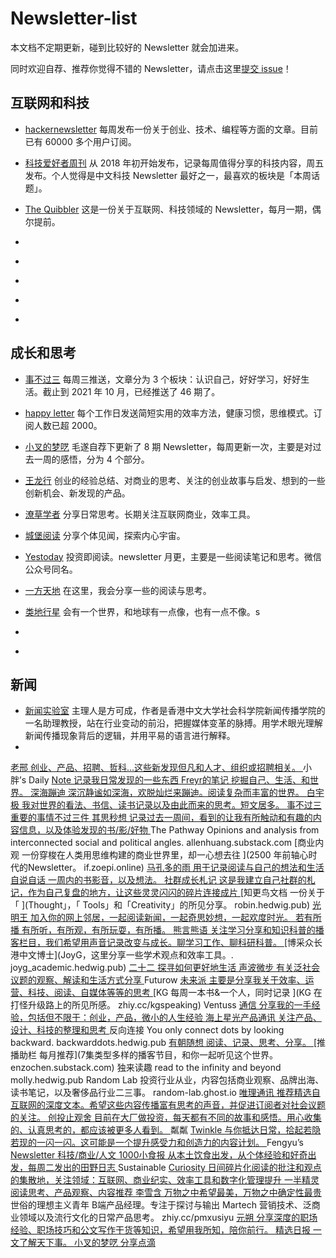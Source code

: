 # Newsletter-list


本文档不定期更新，碰到比较好的 Newsletter 就会加进来。

同时欢迎自荐、推荐你觉得不错的 Newsletter，请点击这里[提交 issue](https://github.com/chasays/newsletter-list/issues)！

## 互联网和科技

- [hackernewsletter](https://hackernewsletter.com/) 每周发布一份关于创业、技术、编程等方面的文章。目前已有 60000 多个用户订阅。
- [科技爱好者周刊](https://github.com/ruanyf/weekly) 从 2018 年初开始发布，记录每周值得分享的科技内容，周五发布。个人觉得是中文科技 Newsletter 最好之一，最喜欢的板块是「本周话题」。
- [The Quibbler](https://thequibbler.zhubai.love/) 这是一份关于互联网、科技领域的 Newsletter，每月一期，偶尔提前。

- []() 
- []() 
- []() 
- []() 
- []() 

## 成长和思考

- [事不过三](https://via.hedwig.pub/) 每周三推送，文章分为 3 个板块：认识自己，好好学习，好好生活。截止到 2021 年 10 月，已经推送了 46 期了。
- [happy letter](https://xiao.do/) 每个工作日发送简短实用的效率方法，健康习惯，思维模式。订阅人数已超 2000。
- [小叉的梦呓](https://chasays.hedwig.pub/) 毛遂自荐下更新了 8 期 Newsletter，每周更新一次，主要是对过去一周的感悟，分为 4 个部分。
- [王龙行](https://zhiy.cc/long) 创业的经验总结、对商业的思考、关注的创业故事与启发、想到的一些创新机会、新发现的产品。
- [潦草学者](https://zhiy.cc/messy) 分享日常思考。长期关注互联网商业，效率工具。
- [城堡阅读](https://zhiy.cc/cbyd) 分享个体见闻，探索内心宇宙。
- [Yestoday](https://yestoday.substack.com/) 投资即阅读。newsletter 月更，主要是一些阅读笔记和思考。微信公众号同名。

- [一方天地](http://newsletter.emmmme.com) 在这里，我会分享一些的阅读与思考。
- [类地行星](https://www.yuque.com/aiyouzhanglei/ldxx) 会有一个世界，和地球有一点像，也有一点不像。s
- []()
- []()

##  新闻

- [新闻实验室](http://newslab.info/) 主理人是方可成，作者是香港中文大学社会科学院新闻传播学院的一名助理教授，站在行业变动的前沿，把握媒体变革的脉搏。用学术眼光理解新闻传播现象背后的逻辑，并用平易的语言进行解释。
- 


[老邢	创业、产品、招聘、哲科...这些新发现但凡和人才、组织或招聘相关。	](zhiy.cc/frankxing)
小胖’s Daily [Note	记录我日常发现的一些东西	](littlefat.cn)
[Freyr的笔记	挖掘自己、生活、和世界。	](wolai.com/freyrk)
[深海蹦迪	深沉静谧如深海，欢脱灿烂来蹦迪。阅读复杂而丰富的世界。	](getrevue.co/profile/oceandancing)
[白宇极	我对世界的看法、书信、读书记录以及由此而来的思考。短文居多。	](zhiy.cc/baiyuji)
[事不过三	重要的事情不过三件	](via.hedwig.pub)
[其思秒想	记录过去一周间，看到的让我有所触动和有趣的内容信息，以及体验发现的书/影/好物	](t.cn/A6fJprkF)
The Pathway	Opinions and analysis from interconnected social and political angles. 	allenhuang.substack.com
[商业内观	一份穿梭在人类用思维构建的商业世界里，却一心想去往 ](2500 年前轴心时代的Newsletter。	if.zoepi.online)
[马孔多的雨	用于记录阅读与自己的想法和生活	](getrevue.co/profile/raininmacondo)
[自说自话	一周内的书影音，以及想法。	](landisland.hedwig.pub)
[社群成长札记	这是我建立自己社群的札记，作为自己复盘的地方，让这些灵灵闪闪的碎片连接成片	](zhiy.cc/communitynote)
[知更鸟文档	一份关于「 ](Thought」，「 Tools」和「Creativity」的所见分享。	robin.hedwig.pub)
[光明王	加入你的网上邻居，一起阅读新闻，一起奇思妙想，一起欢度时光。	](lordoflight.substack.com)
[若有所播	有所听，有所观，有所玩耍，有所播。	](getrevue.co/profile/tobepodcasting)
[熊言熊语	关注学习分享和知识科普的播客栏目，我们希望用声音记录改变与成长。聊学习工作、聊科研科普。	](podcast.kaopubear.top)
[博采众长	港中文博士](JoyG，这里分享一些学术观点和效率工具。.	joyg_academic.hedwig.pub)
[二十二	探寻如何更好地生活	](weichen.blog/22/)
[声波微步	有关泛社会议题的观察、解读和生活方式分享	](voiceshare.hedwig.pub/)
Futurow [未来派	主要是分享我关于效率、运营、科技、阅读、自媒体等等的思考	](getrevue.co/profile/Futurow)
[KG	每周一本书&一个人，同时记录 ](KG 在打怪升级路上的所见所感。	zhiy.cc/kgspeaking)
Ventuss [通信	分享我的一手经验，包括但不限于：创业，产品，微小的人生经验	](ventuss.xyz)
[海上星光产品通讯	关注产品、设计、科技的整理和思考	](https://hsxg.ghost.io/)
反向连接 	You only connect dots by looking backward.	backwarddots.hedwig.pub
[有朝随想	阅读、记录、思考、分享。	](getrevue.co/profile/lostluu)
[推播助栏	每月推荐](7集类型多样的播客节目，和你一起听见这个世界。	enzochen.substack.com)
独来读趣	read to the infinity and beyond	molly.hedwig.pub
Random Lab 	投资行业从业，内容包括商业观察、品牌出海、读书笔记，以及奢侈品行业二三事。	random-lab.ghost.io
[唯理通讯	推荐精选自互联网的深度文本。希望这些内容传播富有思考的声音，并促进订阅者对社会议题的关注。	](veritaschina.org/newsletter/)
[创投止观舍	目前在大厂做投资，每天都有不同的故事和感悟。用心收集的、认真思考的，都应该被更多人看到。	](zhiy.cc/zhiguan)
粼粼 [Twinkle	与你抵达日常，拾起若隐若现的一闪一闪。这可能是一个提升感受力和创造力的内容计划。	](zhiy.cc/twinkle)
Fengyu’s [Newsletter	科技/商业/人文	](fengyu.substack.com)
[1000小食报	从本土饮食出发，从个体经验和好奇出发，每周二发出的田野日志	](getrevue.co/profile/young)
Sustainable [Curiosity	日间碎片化阅读的批注和观点的集散地，关注领域：互联网、商业纪实、效率工具和数字化管理提升	](zhiy.cc/mccc)
[一半精灵	阅读思考、产品观察、内容推荐	](getrevue.co/profile/yiyi11)
[李雪含	万物之中希望最美，万物之中确定性最贵	](zhiy.cc/lixuehan)
世俗的理想主义青年	B端产品经理。专注于探讨与输出 Martech 营销技术、泛商业领域以及流行文化的日常产品思考。	zhiy.cc/pmxusiyu
[元朔	分享深度的职场经验、职场技巧和公文写作干货等知识，希望用我所知，陪你前行。	](zhiy.cc/yyds)
[精选日报	一文了解天下事。	](zhiy.cc/daynews)
[小叉的梦呓	分享点滴	](chasays.hedwig.pub/)

